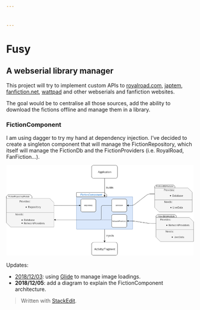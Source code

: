 ```yaml
---


---
```


<h1 id="fusy">Fusy</h1>
<h2 id="a-webserial-library-manager">A webserial library manager</h2>
<p>This project will try to implement custom APIs to <a href="https://www.royalroad.com/">royalroad.com</a>, <a href="http://japtem.com/fanfic.php">japtem</a>, <a href="https://www.fanfiction.net/">fanfiction.net</a>, <a href="https://www.wattpad.com/">wattpad</a> and other webserials and fanfiction websites.</p>
<p>The goal would be to centralise all those sources, add the ability to download the fictions offline and manage them in a library.</p>
<h3 id="fictioncomponent">FictionComponent</h3>
<p>I am using dagger to try my hand at dependency injection. I’ve decided to create a singleton component that will manage the FictionRepository, which itself will manage the FictionDb and the FictionProviders (i.e. RoyalRoad, FanFiction…).</p>
<p><img src="docs/images/FictionDependencies.png" alt="FictionDependencies"></p>
<p>Updates:</p>
<ul>
<li><a href="https://github.com/CamilleBC/fusy/commit/76173f3b7ca6f2c4dd43769217421a798013fa5f">2018/12/03</a>:  using <a href="https://bumptech.github.io/glide/">Glide</a> to manage image loadings.</li>
<li><strong>2018/12/05</strong>: add a diagram to explain the FictionComponent architecture.</li>
</ul>
<blockquote>
<p>Written with <a href="https://stackedit.io/">StackEdit</a>.</p>
</blockquote>

